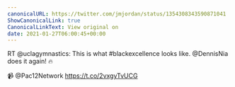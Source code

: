 ```yaml
---
canonicalURL: https://twitter.com/jmjordan/status/1354308343590871041
ShowCanonicalLink: true
CanonicalLinkText: View original on
date: 2021-01-27T06:00:45+00:00
---
```

RT @uclagymnastics: This is what #blackexcellence looks like. @DennisNia does it again! 🔥

📹 @Pac12Network https://t.co/2vxgyTvUCG